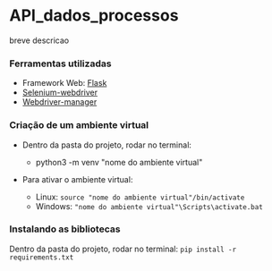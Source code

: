 # API_dados_processos
breve descricao

### Ferramentas utilizadas
- Framework Web: [Flask](https://flask.palletsprojects.com/en/3.0.x/)
- [Selenium-webdriver]( https://www.selenium.dev/documentation/webdriver/)
- [Webdriver-manager](https://pypi.org/project/webdriver-manager/)



### Criação de um ambiente virtual
 - Dentro da pasta do projeto, rodar no terminal:
    - python3 -m venv "nome do ambiente virtual"

 - Para ativar o ambiente virtual:
   - Linux:      `source "nome do ambiente virtual"/bin/activate`
   - Windows:    `"nome do ambiente virtual"\Scripts\activate.bat`


### Instalando as bibliotecas
Dentro da pasta do projeto, rodar no terminal:
     `pip install -r requirements.txt`